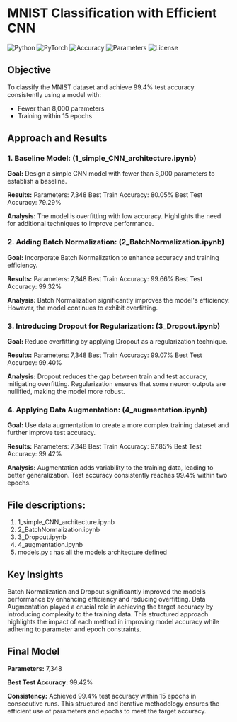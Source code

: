 # MNIST Classification with Efficient CNN

![Python](https://img.shields.io/badge/Python-3.x-blue.svg)
![PyTorch](https://img.shields.io/badge/PyTorch-2.x-red.svg)
![Accuracy](https://img.shields.io/badge/Accuracy-99.42%25-success.svg)
![Parameters](https://img.shields.io/badge/Parameters-7.3K-informational)
![License](https://img.shields.io/badge/License-MIT-green.svg)

## Objective

To classify the MNIST dataset and achieve 99.4% test accuracy consistently using a model with:
- Fewer than 8,000 parameters
- Training within 15 epochs

## Approach and Results

### **1. Baseline Model: (1_simple_CNN_architecture.ipynb)**
   
**Goal:** Design a simple CNN model with fewer than 8,000 parameters to establish a baseline.

**Results:**
Parameters: 7,348
Best Train Accuracy: 80.05%
Best Test Accuracy: 79.29%

**Analysis:**
The model is overfitting with low accuracy.
Highlights the need for additional techniques to improve performance.

### **2. Adding Batch Normalization: (2_BatchNormalization.ipynb)**

**Goal:** Incorporate Batch Normalization to enhance accuracy and training efficiency.

**Results:**
Parameters: 7,348
Best Train Accuracy: 99.66%
Best Test Accuracy: 99.32%

**Analysis:**
Batch Normalization significantly improves the model's efficiency.
However, the model continues to exhibit overfitting.

### **3. Introducing Dropout for Regularization: (3_Dropout.ipynb)**

**Goal:** Reduce overfitting by applying Dropout as a regularization technique.

**Results:**
Parameters: 7,348
Best Train Accuracy: 99.07%
Best Test Accuracy: 99.40%

**Analysis:**
Dropout reduces the gap between train and test accuracy, mitigating overfitting.
Regularization ensures that some neuron outputs are nullified, making the model more robust.

###  **4. Applying Data Augmentation: (4_augmentation.ipynb)**

**Goal:** Use data augmentation to create a more complex training dataset and further improve test accuracy.

**Results:**
Parameters: 7,348
Best Train Accuracy: 97.85%
Best Test Accuracy: 99.42%

**Analysis:**
Augmentation adds variability to the training data, leading to better generalization.
Test accuracy consistently reaches 99.4% within two epochs.

## File descriptions:
1. 1_simple_CNN_architecture.ipynb
2. 2_BatchNormalization.ipynb
3. 3_Dropout.ipynb
4. 4_augmentation.ipynb
5. models.py : has all the models architecture defined


## Key Insights

Batch Normalization and Dropout significantly improved the model’s performance by enhancing efficiency and reducing overfitting.
Data Augmentation played a crucial role in achieving the target accuracy by introducing complexity to the training data.
This structured approach highlights the impact of each method in improving model accuracy while adhering to parameter and epoch constraints.


## Final Model

**Parameters:** 7,348

**Best Test Accuracy:** 99.42%

**Consistency:** Achieved 99.4% test accuracy within 15 epochs in consecutive runs.
This structured and iterative methodology ensures the efficient use of parameters and epochs to meet the target accuracy.
